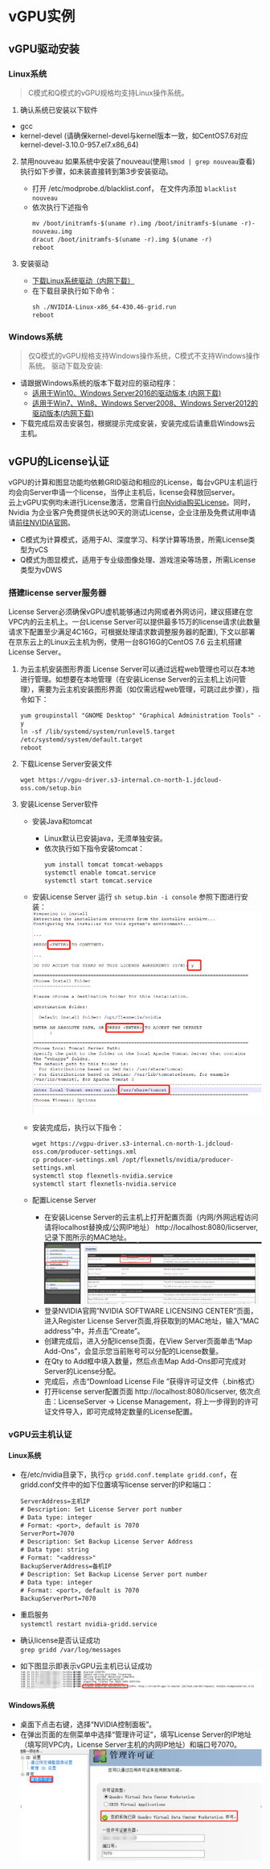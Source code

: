 # vGPU实例

## vGPU驱动安装

### Linux系统

> C模式和Q模式的vGPU规格均支持Linux操作系统。
    
1. 确认系统已安装以下软件
  * gcc 
  * kernel-devel (请确保kernel-devel与kernel版本一致，如CentOS7.6对应kernel-devel-3.10.0-957.el7.x86_64)
2. 禁用nouveau
	如果系统中安装了nouveau(使用```lsmod | grep nouveau```查看)执行如下步骤，如未装直接转到第3步安装驱动。<br>
	* 打开 /etc/modprobe.d/blacklist.conf， 在文件内添加 `blacklist nouveau` <br>
	* 依次执行下述指令
		```
		mv /boot/initramfs-$(uname r).img /boot/initramfs-$(uname -r)-nouveau.img
		dracut /boot/initramfs-$(uname -r).img $(uname -r)
		reboot
		```

3.  安装驱动
	* [下载Linux系统驱动（内网下载）]( https://vgpu-driver.s3-internal.cn-north-1.jdcloud-oss.com/NVIDIA-Linux-x86_64-430.46-grid.run)<br>
	* 在下载目录执行如下命令：
		```
		sh ./NVIDIA-Linux-x86_64-430.46-grid.run
		reboot
		```

### Windows系统

> 仅Q模式的vGPU规格支持Windows操作系统，C模式不支持Windows操作系统。
驱动下载及安装:
* 请跟据Windows系统的版本下载对应的驱动程序：<br>
	* 	[适用于Win10、Windows Server2016的驱动版本 (内网下载)](https://vgpu-driver.s3-internal.cn-north-1.jdcloud-oss.com/431.79_grid_win10_server2016_server2019_64bit_international.exe) <br>
	* 	[适用于Win7、Win8、Windows Server2008、Windows Server2012的驱动版本(内网下载)](https://vgpu-driver.s3-internal.cn-north-1.jdcloud-oss.com/431.79_grid_win7_win8_server2008R2_server2012R2_64bit_international.exe) <br> 
* 下载完成后双击安装包，根据提示完成安装，安装完成后请重启Windows云主机。



## vGPU的License认证

vGPU的计算和图显功能均依赖GRID驱动和相应的License，每台vGPU主机运行均会向Server申请一个license，当停止主机后，license会释放回server。<br>
云上vGPU实例均未进行License激活，您需自行[向Nvidia购买License](https://www.nvidia.cn/data-center/buy-grid/)。同时，Nvidia 为企业客户免费提供长达90天的测试License，企业注册及免费试用申请请[前往NVIDIA官网](https://enterpriseproductregistration.nvidia.com/?LicType=EVAL&ProductFamily=vGPU)。<br>
* C模式为计算模式，适用于AI、深度学习、科学计算等场景，所需License类型为vCS<br>
* Q模式为图显模式，适用于专业级图像处理、游戏渲染等场景，所需License类型为vDWS<br>

### 搭建license server服务器  

License Server必须确保vGPU虚机能够通过内网或者外网访问，建议搭建在您VPC内的云主机上。一台License Server可以提供最多15万的license请求(此数量请求下配置至少满足4C16G，可根据处理请求数调整服务器的配置), 下文以部署在京东云上的Linux云主机为例，使用一台8G16G的CentOS 7.6 云主机搭建License Server。

1. 为云主机安装图形界面
	License Server可以通过远程web管理也可以在本地进行管理。如想要在本地管理（在安装License Server的云主机上访问管理），需要为云主机安装图形界面（如仅需远程web管理，可跳过此步骤），指令如下：            
	```
	yum groupinstall "GNOME Desktop" "Graphical Administration Tools" -y
	ln -sf /lib/systemd/system/runlevel5.target /etc/systemd/system/default.target                
	reboot
	```

2. 下载License Server安装文件

	```
	wget https://vgpu-driver.s3-internal.cn-north-1.jdcloud-oss.com/setup.bin
	```
3. 安装License Server软件
	* 安装Java和tomcat
		* Linux默认已安装java，无须单独安装。
		* 依次执行如下指令安装tomcat：  
			```
			yum install tomcat tomcat-webapps
			systemctl enable tomcat.service
			systemctl start tomcat.service
			```

	* 安装License Server
		运行 ` sh setup.bin -i console `
		参照下图进行安装：<br>![](../../../../../../image/vm/vgpu-licenseserver1.png)

	* 安装完成后，执行以下指令：

		```
		wget https://vgpu-driver.s3-internal.cn-north-1.jdcloud-oss.com/producer-settings.xml
		cp producer-settings.xml /opt/flexnetls/nvidia/producer-settings.xml
		systemctl stop flexnetls-nvidia.service
		systemctl start flexnetls-nvidia.service
		```
	* 配置License Server
		* 在安装License Server的云主机上打开配置页面（内网/外网远程访问请将localhost替换成/公网IP地址） http://localhost:8080/licserver, 记录下图所示的MAC地址。<br>![](../../../../../../image/vm/vgpu-licenseserver2.png)
		* 登录NVIDIA官网”NVIDIA SOFTWARE LICENSING CENTER”页面，进入Register License Server页面,将获取到的MAC地址，输入“MAC address”中，并点击“Create”。
		* 创建完成后，进入分配license页面，在View Server页面单击“Map Add-Ons”，会显示您当前账号可以分配的License数量。
		* 在Qty to Add框中填入数量，然后点击Map Add-Ons即可完成对Server的License分配。
		* 完成后，点击“Download License File ”获得许可证文件（.bin格式）
		* 打开license server配置页面 http://localhost:8080/licserver, 依次点击：LicenseServer -> License Management，将上一步得到的许可证文件导入，即可完成特定数量的License配置。

### vGPU云主机认证
#### Linux系统

* 在/etc/nvidia目录下，执行` cp gridd.conf.template gridd.conf `，在gridd.conf文件中的如下位置填写license server的IP和端口：

	```
	ServerAddress=主机IP
	# Description: Set License Server port number
	# Data type: integer
	# Format: <port>, default is 7070
	ServerPort=7070
	# Description: Set Backup License Server Address
	# Data type: string
	# Format: "<address>"
	BackupServerAddress=备机IP
	# Description: Set Backup License Server port number
	# Data type: integer
	# Format: <port>, default is 7070
	BackupServerPort=7070
	```
* 重启服务<br>
` systemctl restart nvidia-gridd.service `

* 确认license是否认证成功<br>
`grep gridd /var/log/messages`

* 如下图显示即表示vGPU云主机已认证成功 <br>
![](../../../../../../image/vm/vgpu-licenseserver3.png)

#### Windows系统
* 桌面下点击右键，选择“NVIDIA控制面板”。<br>
* 在弹出页面的左侧菜单中选择“管理许可证”，填写License Server的IP地址（填写同VPC内，License Server主机的内网IP地址）和端口号7070。<br>
![](../../../../../../image/vm/vgpu-licenseserver4.png)

